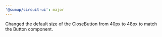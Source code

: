 ```yaml
---
'@sumup/circuit-ui': major
---
```


Changed the default size of the CloseButton from 40px to 48px to match the Button component.
